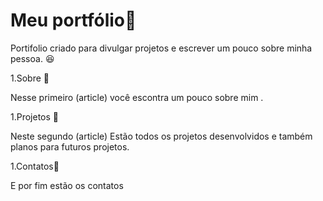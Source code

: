          
<h1> Meu portfólio📖 </h1>

<p> Portifolio criado para divulgar projetos e escrever um pouco sobre minha pessoa. 😆</p>


 1.Sobre 🧍
 
Nesse primeiro (article) você escontra um pouco sobre mim .



 1.Projetos 🚧</strong>
 
Neste segundo (article) Estão todos os projetos desenvolvidos e também planos para futuros projetos.


  1.Contatos📇
 
E por fim estão os contatos

